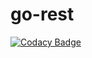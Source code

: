 # go-rest
[![Codacy Badge](https://api.codacy.com/project/badge/Grade/6c4fc698e912438296dff817c9a64fe4)](https://app.codacy.com/manual/moh.abdul.ghofur-2015/go-rest?utm_source=github.com&utm_medium=referral&utm_content=magazein/go-rest&utm_campaign=Badge_Grade_Dashboard)